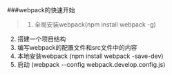 ###webpack的快速开始
>1. 全局安装webpack(npm install webpack -g)
2. 搭建一个项目结构
3. 编写webpack的配置文件和src文件中的内容
4. 本地安装webpack (npm install webpack -save-dev)
5. 启动 (webpack --config webpack.develop.config.js)